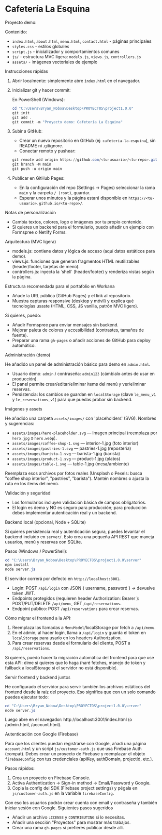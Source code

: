 # Cafetería La Esquina

Proyecto demo:

Contenido:

- `index.html`, `about.html`, `menu.html`, `contact.html` - páginas principales
- `styles.css` - estilos globales
- `script.js` - inicializador y comportamientos comunes
- `js/` - estructura MVC ligera: `models.js`, `views.js`, `controllers.js`
- `assets/` - imágenes vectoriales de ejemplo

Instrucciones rápidas

1. Abrir localmente: simplemente abre `index.html` en el navegador.

2. Inicializar git y hacer commit:

   En PowerShell (Windows):

   ```powershell
   cd "C:\Users\Bryan_Noboa\Desktop\PROYECTOS\project1.0.0"
   git init
   git add .
   git commit -m "Proyecto demo: Cafetería La Esquina"
   ```

3. Subir a GitHub:

   - Crear un nuevo repositorio en GitHub (ej: `cafeteria-la-esquina`), sin README ni .gitignore.
   - Conectar remoto y pushear:

   ```powershell
   git remote add origin https://github.com/<tu-usuario>/<tu-repo>.git
   git branch -M main
   git push -u origin main
   ```

4. Publicar en GitHub Pages:

   - En la configuración del repo (Settings → Pages) seleccionar la rama `main` y la carpeta `/ (root)`, guardar.
   - Esperar unos minutos y la página estará disponible en `https://<tu-usuario>.github.io/<tu-repo>/`.

Notas de personalización

- Cambia textos, colores, logo e imágenes por tu propio contenido.
- Si quieres un backend para el formulario, puedo añadir un ejemplo con Formspree o Netlify Forms.

Arquitectura (MVC ligera)

- models.js: contiene datos y lógica de acceso (aquí datos estáticos para demo).
- views.js: funciones que generan fragmentos HTML reutilizables (header/footer, tarjetas de menú).
- controllers.js: inyecta la 'shell' (header/footer) y renderiza vistas según la página.

Estructura recomendada para el portafolio en Workana

- Añade la URL pública (GitHub Pages) y el link al repositorio.
- Muestra capturas responsive (desktop y móvil) y explica qué tecnologías usaste (HTML, CSS, JS vanilla, patrón MVC ligero).

Si quieres, puedo:

- Añadir Formspree para enviar mensajes sin backend.
- Mejorar paleta de colores y accesibilidad (contrastes, tamaños de fuente).
- Preparar una rama `gh-pages` o añadir acciones de GitHub para deploy automático.

Administración (demo)

He añadido un panel de administración básico para demo en `admin.html`.

- Usuario demo: `admin` / contraseña: `admin123` (cámbialo antes de usar en producción).
- El panel permite crear/editar/eliminar items del menú y ver/eliminar reservas.
- Persistencia: los cambios se guardan en `localStorage` (clave `le_menu_v1` y `le_reservations_v1`) para que puedas probar sin backend.

Imágenes y assets

He añadido una carpeta `assets/images/` con 'placeholders' (SVG). Nombres y sugerencias:

- `assets/images/hero-placeholder.svg` — Imagen principal (reemplaza por `hero.jpg` o `hero.webp`).
- `assets/images/coffee-shop-1.svg` — interior-1.jpg (foto interior)
- `assets/images/pastries-1.svg` — pastries-1.jpg (repostería)
- `assets/images/barista-1.svg` — barista-1.jpg (barista)
- `assets/images/product-1.svg` — product-1.jpg (platos)
- `assets/images/table-1.svg` — table-1.jpg (mesa/ambiente)

Reemplaza esos archivos por fotos reales (Unsplash o Pexels: busca "coffee shop interior", "pastries", "barista"). Mantén nombres o ajusta la ruta en los items del menú.

Validación y seguridad

- Los formularios incluyen validación básica de campos obligatorios.
- El login es demo y NO es seguro para producción; para producción debes implementar autenticación real y un backend.

Backend local (opcional, Node + SQLite)

Si quieres persistencia real y autenticación segura, puedes levantar el backend incluido en `server/`. Esto crea una pequeña API REST que maneja usuarios, menú y reservas con SQLite.

Pasos (Windows / PowerShell):

```powershell
cd "C:\Users\Bryan_Noboa\Desktop\PROYECTOS\project1.0.0\server"
npm install
node server.js
```

El servidor correrá por defecto en `http://localhost:3001`.

- Login: POST `/api/login` con JSON { username, password } -> devuelve token JWT.
- Endpoints protegidos (requieren header Authorization: Bearer <token>): POST/PUT/DELETE `/api/menu`, GET `/api/reservations`.
- Endpoint público: POST `/api/reservations` para crear reservas.

Cómo migrar el frontend a la API:

1. Reemplaza las llamadas a `MenuModel`/localStorage por fetch a `/api/menu`.
2. En el admin, al hacer login, llama a `/api/login` y guarda el token en `localStorage` para usarlo en los headers Authorization.
3. Para crear reservas desde el formulario del cliente, POST a `/api/reservations`.

Si quieres, puedo hacer la migración automática del frontend para que use esta API: dime si quieres que lo haga (haré fetches, manejo de token y fallback a localStorage si el servidor no está disponible).

Servir frontend y backend juntos

He configurado el servidor para servir también los archivos estáticos del frontend desde la raíz del proyecto. Eso significa que con un solo comando puedes ejecutar todo:

```powershell
cd "C:\Users\Bryan_Noboa\Desktop\PROYECTOS\project1.0.0\server"
node server.js
```

Luego abre en el navegador: http://localhost:3001/index.html (o /admin.html, /account.html).

Autenticación con Google (Firebase)

Para que los clientes puedan registrarse con Google, añadí una página `account.html` y un script `js/customer-auth.js` que usa Firebase Auth (compat). Debes crear un proyecto de Firebase y reemplazar el objeto `firebaseConfig` con tus credenciales (apiKey, authDomain, projectId, etc.).

Pasos rápidos:

1. Crea un proyecto en Firebase Console.
2. Activa Authentication → Sign-in method → Email/Password y Google.
3. Copia la config del SDK (Firebase project settings) y pégala en `js/customer-auth.js` en la variable `firebaseConfig`.

Con eso los usuarios podrán crear cuenta con email y contraseña y también iniciar sesión con Google.
Siguientes pasos sugeridos

- Añadir un archivo `LICENSE` y `CONTRIBUTING` si lo necesitas.
- Añadir una sección "Proyectos" para mostrar más trabajos.
- Crear una rama `gh-pages` si prefieres publicar desde allí.
